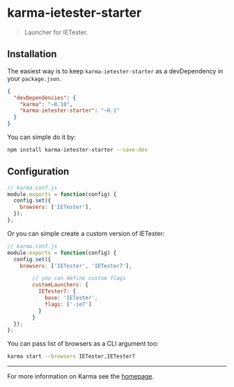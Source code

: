 # karma-ietester-starter

> Launcher for IETester.

## Installation

The easiest way is to keep `karma-ietester-starter` as a devDependency in your `package.json`.
```json
{
  "devDependencies": {
    "karma": "~0.10",
    "karma-ietester-starter": "~0.1"
  }
}
```

You can simple do it by:
```bash
npm install karma-ietester-starter --save-dev
```

## Configuration
```js
// karma.conf.js
module.exports = function(config) {
  config.set({
    browsers: ['IETester'],
  });
};
```

Or you can simple create a custom version of IETester:
```js
// karma.conf.js
module.exports = function(config) {
  config.set({
    browsers: ['IETester', 'IETester7'],

        // you can define custom flags
        customLaunchers: {
          IETester7: {
            base: 'IETester',
            flags: ['-ie7']
          }
        }
  });
};
```

You can pass list of browsers as a CLI argument too:
```bash
karma start --browsers IETester,IETester7
```

----

For more information on Karma see the [homepage].


[homepage]: http://karma-runner.github.com

